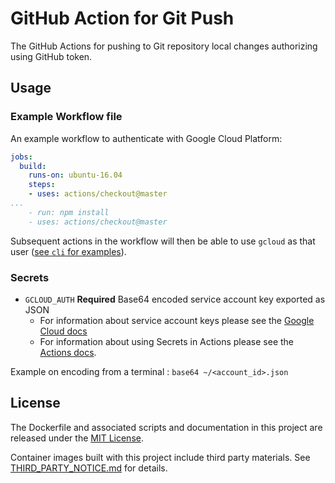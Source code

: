 # GitHub Action for Git Push

The GitHub Actions for pushing to Git repository local changes authorizing using GitHub token.


## Usage

### Example Workflow file

An example workflow to authenticate with Google Cloud Platform:

```yaml
jobs:
  build:
    runs-on: ubuntu-16.04
    steps:
    - uses: actions/checkout@master
...
    - run: npm install
    - uses: actions/checkout@master
```

Subsequent actions in the workflow will then be able to use `gcloud` as that user ([see `cli` for examples](/cli)).

### Secrets

* `GCLOUD_AUTH` **Required** Base64 encoded service account key exported as JSON
   - For information about service account keys please see the [Google Cloud docs](https://cloud.google.com/sdk/docs/authorizing)
   - For information about using Secrets in Actions please see the [Actions docs](https://developer.github.com/actions/creating-workflows/storing-secrets/).

Example on encoding from a terminal : `base64 ~/<account_id>.json`

## License

The Dockerfile and associated scripts and documentation in this project are released under the [MIT License](LICENSE).

Container images built with this project include third party materials. See [THIRD_PARTY_NOTICE.md](THIRD_PARTY_NOTICE.md) for details.
